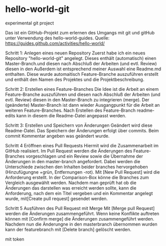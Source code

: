 # hello-world-git

experimental git project

Das ist ein GitHub-Projekt zum erlernen des Umgangs mit git und gitHub unter Verwendung des hello-world-guides.
Quelle: https://guides.github.com/activities/hello-world/

Schritt 1: Anlegen eines neuen Repository
Zuerst habe ich ein neues Repository "hello-world-git" angelegt. Dieses enthält (automatisch) einen Master-Branch.und diesen nach Abschluß der Arbeiten (und evtl. Review) diesen in den 
Außerdem ist entsprechend meiner Auswahl eine Readme.md enthalten. Diese wurde automaitisch Feature-Branche auszuführen erstellt und enthält den Namen des Projektes und die Projektbeschreibung.

Schritt 2: Erstellen eines Feature-Branches
Die Idee ist die Arbeit an einem Feature-Branche auszuführen und diesen nach Abschluß der Arbeiten (und evtl. Review) diesen in den Master-Branch zu integrieren (merge). Der (geänderte) Master-Branch ist dann wieder Ausgangpunkt für die Arbeit an weiteren Feature-Branches.
Nach Erstellen des Feature-Branch readme-edits kann in diesem die Readme-Datei angepasst werden.

Schritt 3: Erstellen und Speichern von Änderungen
Geändert wird diese Readme-Datei. Das Speichern der Änderungen erfolgt über commits.
Beim commit Kommentar angeben was geändert wurde.

Schritt 4 Eröffnen eines Pull Requests
Hiermit wird die Zusammenarbeit im GitHub realisiert. Im Pull Request werden die Änderungen des Feature-Branches vorgeschlagen und ein Review sowie die Übernahme der Änderungen in den master-branch angefordert.
Dabei werden die Unterschiede zwischen den Inhalten beider branches hervorgehoben (Hinzufügungne +grün, Entfernungen -rot).
Mit [New Pull Request] wird die Anforderung erstellt.
In der Comparison-Box könne die Branches zum Vergleich ausgewählt werden.
Nachdem man geprüft hat ob die Änderungen das darstellen was erreicht werden sollte, kann die Anforderung, nach dem ein Titel vergeben und ein Kommentar angelegt wurde, mit[Create pull request] gesendet werden.

Schritt 5 Ausführen des Pull Request mit Merge
Mit [Merge pull Request] werden die Änderungen zusammengeführt.
Wenn keine Konflikte auftreten können mit [Confirm merge] die Änderungen zusammengeführt werden.
Nachdem nun die Änderungne in den masterbranch übernommen wurden kann der featurebranch mit [Delete branch] gelöscht werden.

mit token